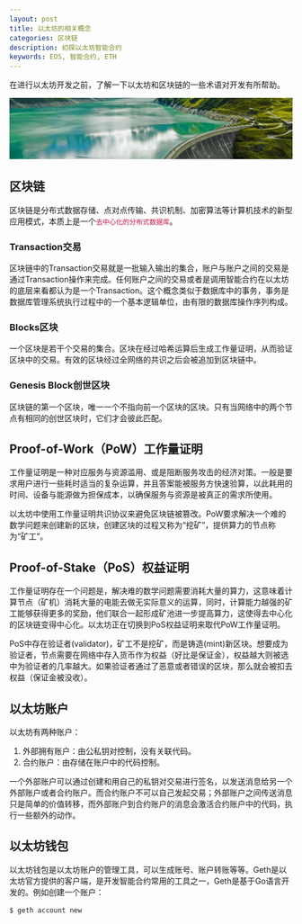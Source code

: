 ```yaml
---
layout: post
title: 以太坊的相关概念
categories: 区块链
description: 初探以太坊智能合约
keywords: EOS, 智能合约, ETH
---
```


在进行以太坊开发之前，了解一下以太坊和区块链的一些术语对开发有所帮助。

![](/images/ALGO/T8.png)

## 区块链

区块链是分布式数据存储、点对点传输、共识机制、加密算法等计算机技术的新型应用模式，本质上是一个<code style="color:#c7254e;background-color:#f9f2f4;">去中心化的分布式数据库</code>。

### Transaction交易

区块链中的Transaction交易就是一批输入输出的集合，账户与账户之间的交易是通过Transaction操作来完成。任何账户之间的交易或者是调用智能合约在以太坊的底层来看都认为是一个Transaction。这个概念类似于数据库中的事务，事务是数据库管理系统执行过程中的一个基本逻辑单位，由有限的数据库操作序列构成。

### Blocks区块

一个区块是若干个交易的集合。区块在经过哈希运算后生成工作量证明，从而验证区块中的交易。有效的区块经过全网络的共识之后会被追加到区块链中。

### Genesis Block创世区块

区块链的第一个区块，唯一一个不指向前一个区块的区块。只有当网络中的两个节点有相同的创世区块时，它们才会彼此匹配。

## Proof-of-Work（PoW）工作量证明

工作量证明是一种对应服务与资源滥用、或是阻断服务攻击的经济对策。一般是要求用户进行一些耗时适当的复杂运算，并且答案能被服务方快速验算，以此耗用的时间、设备与能源做为担保成本，以确保服务与资源是被真正的需求所使用。

以太坊中使用工作量证明共识协议来避免区块链被篡改。PoW要求解决一个难的数学问题来创建新的区块，创建区块的过程又称为“挖矿”，提供算力的节点称为“矿工”。

## Proof-of-Stake（PoS）权益证明

工作量证明存在一个问题是，解决难的数学问题需要消耗大量的算力，这意味着计算节点（矿机）消耗大量的电能去做无实际意义的运算，同时，计算能力越强的矿工能够获得更多的奖励，他们联合一起形成矿池进一步提高算力，这使得去中心化的区块链变得中心化。以太坊正在切换到PoS权益证明来取代PoW工作量证明。

PoS中存在验证者(validator)，矿工不是挖矿，而是铸造(mint)新区块。想要成为验证者，节点需要在网络中存入货币作为权益（好比是保证金），权益越大则被选中为验证者的几率越大。如果验证者通过了恶意或者错误的区块，那么就会被扣去权益（保证金被没收）。

## 以太坊账户

以太坊有两种账户：

1. 外部拥有账户：由公私钥对控制，没有关联代码。
2. 合约账户：由存储在账户中的代码控制。

一个外部账户可以通过创建和用自己的私钥对交易进行签名，以发送消息给另一个外部账户或者合约账户。而合约账户不可以自己发起交易；外部账户之间传送消息只是简单的价值转移，而外部账户到合约账户的消息会激活合约账户中的代码，执行一些额外的动作。

## 以太坊钱包

以太坊钱包是以太坊账户的管理工具，可以生成账号、账户转账等等。Geth是以太坊官方提供的客户端，是开发智能合约常用的工具之一，Geth是基于Go语言开发的。例如创建一个账户：

```
$ geth account new
```
